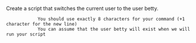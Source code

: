 Create a script that switches the current user to the user betty.

                You should use exactly 8 characters for your command (+1 character for the new line)
                You can assume that the user betty will exist when we will run your script
